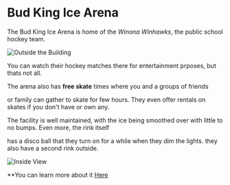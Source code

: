 # Bud King Ice Arena
The Bud King Ice Arena is home of the *Winona Winhawks*, the public school hockey team. 

![Outside the Building](https://cdn3.sportngin.com/attachments/text_block/0364/3775/IMG_2203_medium.JPG)

You can watch their hockey matches there for entertainment prposes, but thats not all. 

The arena also has **free skate** times where you and a groups of friends

or family can gather to skate for few hours. They even offer rentals on skates if you don't have or own any. 

The facility is well maintained, with the ice being smoothed over with little to no bumps. Even more, the rink itself

has a disco ball that they turn on for a while when they dim the lights. they also have a second rink outside.

![Inside View](https://bloximages.chicago2.vip.townnews.com/winonadailynews.com/content/tncms/assets/v3/editorial/c/b0/cb0efd05-e444-56fd-b724-6b5fb37dae67/5a4582fbb7d6e.image.jpg?resize=1200%2C800)

**You can learn more about it [Here](https://user-images.githubusercontent.com/54552549/64226304-78505600-cea4-11e9-9ee9-1c94c68242e6.jpg)

